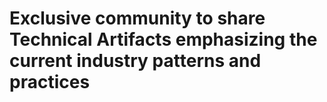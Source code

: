 # Exclusive community to share Technical Artifacts emphasizing the current industry patterns and practices
